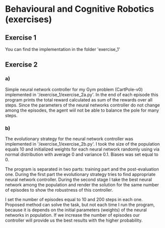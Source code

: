 # Behavioural and Cognitive Robotics (exercises)

## Exercise 1

You can find the implementation in the folder 'exercise_1'

## Exercise 2

### a)

Simple neural network controller for my Gym problem (CartPole-v0) implemented in '/exercise_1/exercise_2a.py'. In the end of each episode this program prints the total reward calculated as sum of the rewards over all steps. Since the parameters of the neural networks controller do not change among the episodes, the agent wiil not be able to balance the pole for many steps.

### b)

The evolutionary strategy for the neural network controller was implemented in '/exercise_1/exercise_2b.py'. I took the size of the population equals 10 and initialized weights for each neural network randomly using via normal distribution with average 0 and variance 0.1. Biases was set equal to 0.

The program is separated in two parts: training part and the post-evaluation one. During the first part the evolutionary strategy tries to find appropriate neural network controller. During the second stage I take the best neural network among the population and render the solution for the same number of episodes to show the robustness of this controller. 

I set the number of episodes equal to 10 and 200 steps in each one. Proposed method can solve the task, but not each time I run the program, because it is depends on the initial parameters (weights) of the neural networks in population. If we increase the number of episodes our controller will provide us the best results with the higher probability. 
